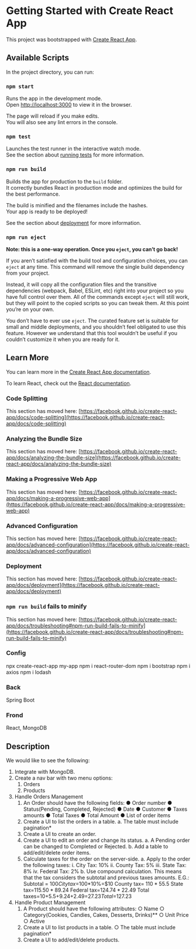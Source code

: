 # Getting Started with Create React App

This project was bootstrapped with [Create React App](https://github.com/facebook/create-react-app).

## Available Scripts

In the project directory, you can run:

### `npm start`

Runs the app in the development mode.\
Open [http://localhost:3000](http://localhost:3000) to view it in the browser.

The page will reload if you make edits.\
You will also see any lint errors in the console.

### `npm test`

Launches the test runner in the interactive watch mode.\
See the section about [running tests](https://facebook.github.io/create-react-app/docs/running-tests) for more information.

### `npm run build`

Builds the app for production to the `build` folder.\
It correctly bundles React in production mode and optimizes the build for the best performance.

The build is minified and the filenames include the hashes.\
Your app is ready to be deployed!

See the section about [deployment](https://facebook.github.io/create-react-app/docs/deployment) for more information.

### `npm run eject`

**Note: this is a one-way operation. Once you `eject`, you can’t go back!**

If you aren’t satisfied with the build tool and configuration choices, you can `eject` at any time. This command will remove the single build dependency from your project.

Instead, it will copy all the configuration files and the transitive dependencies (webpack, Babel, ESLint, etc) right into your project so you have full control over them. All of the commands except `eject` will still work, but they will point to the copied scripts so you can tweak them. At this point you’re on your own.

You don’t have to ever use `eject`. The curated feature set is suitable for small and middle deployments, and you shouldn’t feel obligated to use this feature. However we understand that this tool wouldn’t be useful if you couldn’t customize it when you are ready for it.

## Learn More

You can learn more in the [Create React App documentation](https://facebook.github.io/create-react-app/docs/getting-started).

To learn React, check out the [React documentation](https://reactjs.org/).

### Code Splitting

This section has moved here: [https://facebook.github.io/create-react-app/docs/code-splitting](https://facebook.github.io/create-react-app/docs/code-splitting)

### Analyzing the Bundle Size

This section has moved here: [https://facebook.github.io/create-react-app/docs/analyzing-the-bundle-size](https://facebook.github.io/create-react-app/docs/analyzing-the-bundle-size)

### Making a Progressive Web App

This section has moved here: [https://facebook.github.io/create-react-app/docs/making-a-progressive-web-app](https://facebook.github.io/create-react-app/docs/making-a-progressive-web-app)

### Advanced Configuration

This section has moved here: [https://facebook.github.io/create-react-app/docs/advanced-configuration](https://facebook.github.io/create-react-app/docs/advanced-configuration)

### Deployment

This section has moved here: [https://facebook.github.io/create-react-app/docs/deployment](https://facebook.github.io/create-react-app/docs/deployment)

### `npm run build` fails to minify

This section has moved here: [https://facebook.github.io/create-react-app/docs/troubleshooting#npm-run-build-fails-to-minify](https://facebook.github.io/create-react-app/docs/troubleshooting#npm-run-build-fails-to-minify)


### Config
npx create-react-app my-app
npm i react-router-dom
npm i bootstrap
npm i axios
npm i lodash

### Back
Spring Boot
### Frond
React, MongoDB

## Description


We would like to see the following:
1) Integrate with MongoDB.
2) Create a nav bar with two menu options:
    1. Orders
    2. Products
3) Handle Orders Management
    1. An Order should have the following fields:
        ● Order number
        ● Status(Pending, Completed, Rejected)
        ● Date
        ● Customer
        ● Taxes amounts
        ● Total Taxes
        ● Total Amount
        ● List of order items
    2. Create a UI to list the orders in a table.
        a. The table must include pagination*
    3. Create a UI to create an order.
    4. Create a UI to edit an order and change its status.
        a. A Pending order can be changed to Completed or Rejected.
        b. Add a table to add/edit/delete order items.
    5. Calculate taxes for the order on the server-side.
        a. Apply to the order the following taxes:
            i. City Tax: 10%
            ii. County Tax: 5%
            iii. State Tax: 8%
            iv. Federal Tax: 2%
        b. Use compound calculation. This means that the tax considers the subtotal
        and previous taxes amounts.
            E.G.:
            Subtotal = $100
            City tax=$100*10%=$10
            County tax= $110*5%=$5.5
            State tax=$115.50*8%=$9.24
            Federal tax=$124.74*2%=$2.49
            Total taxes=$10+$5.5+$9.24+$2.49=$27.23
            Total=$127.23
4) Handle Product Management
    1. A Product should have the following attributes:
        ○ Name
        ○ Category(Cookies, Candies, Cakes, Desserts, Drinks)**
        ○ Unit Price
        ○ Active
    2. Create a UI to list products in a table.
        ○ The table must include pagination*
    3. Create a UI to add/edit/delete products.


